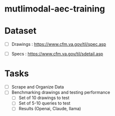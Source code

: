 # mutlimodal-aec-training

# Dataset
- [ ] Drawings : https://www.cfm.va.gov/til/spec.asp 
- [ ] Specs : https://www.cfm.va.gov/til/sdetail.asp


# Tasks
- [ ] Scrape and Organize Data
- [ ] Benchmarking drawings and testing performance
  - [ ] Set of 10 drawings to test
  - [ ] Set of 5-10 queries to test
  - [ ] Results (Openai, Claude, llama)
